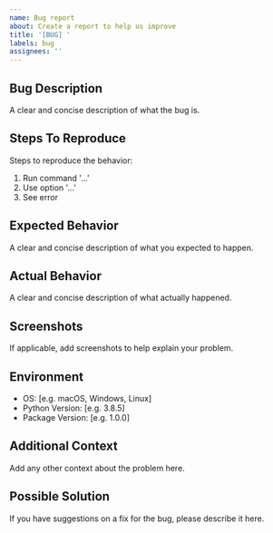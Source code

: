 ```yaml
---
name: Bug report
about: Create a report to help us improve
title: '[BUG] '
labels: bug
assignees: ''
---
```


## Bug Description
A clear and concise description of what the bug is.

## Steps To Reproduce
Steps to reproduce the behavior:
1. Run command '...'
2. Use option '...'
3. See error

## Expected Behavior
A clear and concise description of what you expected to happen.

## Actual Behavior
A clear and concise description of what actually happened.

## Screenshots
If applicable, add screenshots to help explain your problem.

## Environment
 - OS: [e.g. macOS, Windows, Linux]
 - Python Version: [e.g. 3.8.5]
 - Package Version: [e.g. 1.0.0]

## Additional Context
Add any other context about the problem here.

## Possible Solution
If you have suggestions on a fix for the bug, please describe it here.
